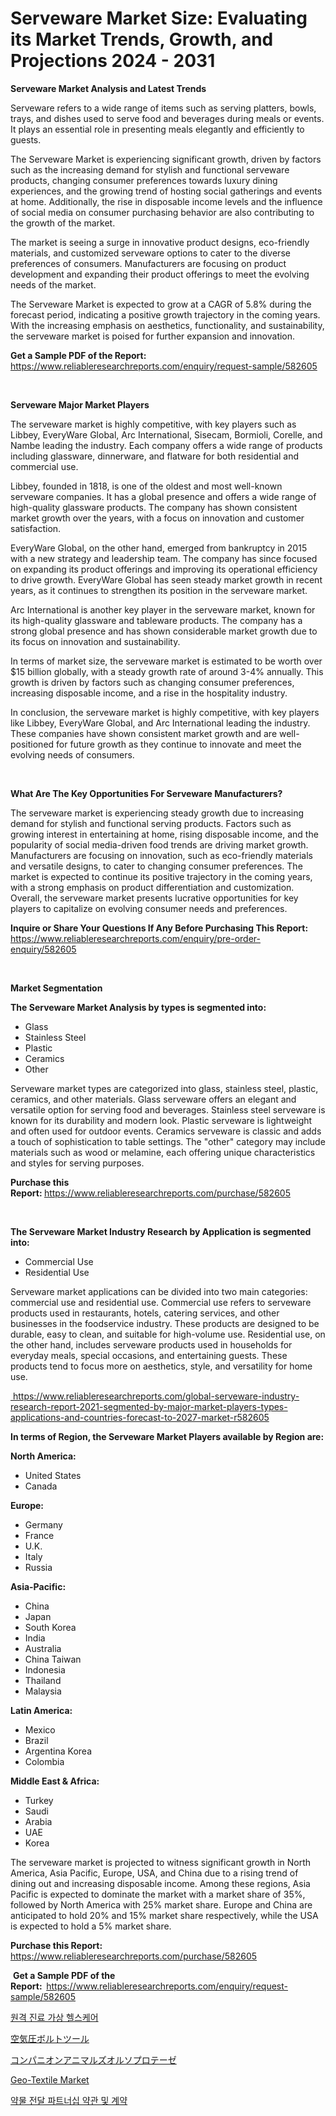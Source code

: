 <p><h1>Serveware Market Size: Evaluating its Market Trends, Growth, and Projections 2024 - 2031</h1></p><p><strong>Serveware Market Analysis and Latest Trends</strong></p>
<p><p>Serveware refers to a wide range of items such as serving platters, bowls, trays, and dishes used to serve food and beverages during meals or events. It plays an essential role in presenting meals elegantly and efficiently to guests.</p><p>The Serveware Market is experiencing significant growth, driven by factors such as the increasing demand for stylish and functional serveware products, changing consumer preferences towards luxury dining experiences, and the growing trend of hosting social gatherings and events at home. Additionally, the rise in disposable income levels and the influence of social media on consumer purchasing behavior are also contributing to the growth of the market.</p><p>The market is seeing a surge in innovative product designs, eco-friendly materials, and customized serveware options to cater to the diverse preferences of consumers. Manufacturers are focusing on product development and expanding their product offerings to meet the evolving needs of the market.</p><p>The Serveware Market is expected to grow at a CAGR of 5.8% during the forecast period, indicating a positive growth trajectory in the coming years. With the increasing emphasis on aesthetics, functionality, and sustainability, the serveware market is poised for further expansion and innovation.</p></p>
<p><strong>Get a Sample PDF of the Report:&nbsp;</strong> <a href="https://www.reliableresearchreports.com/enquiry/request-sample/582605">https://www.reliableresearchreports.com/enquiry/request-sample/582605</a></p>
<p>&nbsp;</p>
<p><strong>Serveware Major Market Players</strong></p>
<p><p>The serveware market is highly competitive, with key players such as Libbey, EveryWare Global, Arc International, Sisecam, Bormioli, Corelle, and Nambe leading the industry. Each company offers a wide range of products including glassware, dinnerware, and flatware for both residential and commercial use.</p><p>Libbey, founded in 1818, is one of the oldest and most well-known serveware companies. It has a global presence and offers a wide range of high-quality glassware products. The company has shown consistent market growth over the years, with a focus on innovation and customer satisfaction.</p><p>EveryWare Global, on the other hand, emerged from bankruptcy in 2015 with a new strategy and leadership team. The company has since focused on expanding its product offerings and improving its operational efficiency to drive growth. EveryWare Global has seen steady market growth in recent years, as it continues to strengthen its position in the serveware market.</p><p>Arc International is another key player in the serveware market, known for its high-quality glassware and tableware products. The company has a strong global presence and has shown considerable market growth due to its focus on innovation and sustainability.</p><p>In terms of market size, the serveware market is estimated to be worth over $15 billion globally, with a steady growth rate of around 3-4% annually. This growth is driven by factors such as changing consumer preferences, increasing disposable income, and a rise in the hospitality industry.</p><p>In conclusion, the serveware market is highly competitive, with key players like Libbey, EveryWare Global, and Arc International leading the industry. These companies have shown consistent market growth and are well-positioned for future growth as they continue to innovate and meet the evolving needs of consumers.</p></p>
<p>&nbsp;</p>
<p><strong>What Are The Key Opportunities For Serveware Manufacturers?</strong></p>
<p><p>The serveware market is experiencing steady growth due to increasing demand for stylish and functional serving products. Factors such as growing interest in entertaining at home, rising disposable income, and the popularity of social media-driven food trends are driving market growth. Manufacturers are focusing on innovation, such as eco-friendly materials and versatile designs, to cater to changing consumer preferences. The market is expected to continue its positive trajectory in the coming years, with a strong emphasis on product differentiation and customization. Overall, the serveware market presents lucrative opportunities for key players to capitalize on evolving consumer needs and preferences.</p></p>
<p><strong>Inquire or Share Your Questions If Any Before Purchasing This Report:</strong> <a href="https://www.reliableresearchreports.com/enquiry/pre-order-enquiry/582605">https://www.reliableresearchreports.com/enquiry/pre-order-enquiry/582605</a></p>
<p>&nbsp;</p>
<p><strong>Market Segmentation</strong></p>
<p><strong>The Serveware Market Analysis by types is segmented into:</strong></p>
<p><ul><li>Glass</li><li>Stainless Steel</li><li>Plastic</li><li>Ceramics</li><li>Other</li></ul></p>
<p><p>Serveware market types are categorized into glass, stainless steel, plastic, ceramics, and other materials. Glass serveware offers an elegant and versatile option for serving food and beverages. Stainless steel serveware is known for its durability and modern look. Plastic serveware is lightweight and often used for outdoor events. Ceramics serveware is classic and adds a touch of sophistication to table settings. The "other" category may include materials such as wood or melamine, each offering unique characteristics and styles for serving purposes.</p></p>
<p><strong>Purchase this Report:&nbsp;</strong><a href="https://www.reliableresearchreports.com/purchase/582605">https://www.reliableresearchreports.com/purchase/582605</a></p>
<p>&nbsp;</p>
<p><strong>The Serveware Market Industry Research by Application is segmented into:</strong></p>
<p><ul><li>Commercial Use</li><li>Residential Use</li></ul></p>
<p><p>Serveware market applications can be divided into two main categories: commercial use and residential use. Commercial use refers to serveware products used in restaurants, hotels, catering services, and other businesses in the foodservice industry. These products are designed to be durable, easy to clean, and suitable for high-volume use. Residential use, on the other hand, includes serveware products used in households for everyday meals, special occasions, and entertaining guests. These products tend to focus more on aesthetics, style, and versatility for home use.</p></p>
<p><a href="https://www.reliableresearchreports.com/global-serveware-industry-research-report-2021-segmented-by-major-market-players-types-applications-and-countries-forecast-to-2027-market-r582605">&nbsp;https://www.reliableresearchreports.com/global-serveware-industry-research-report-2021-segmented-by-major-market-players-types-applications-and-countries-forecast-to-2027-market-r582605</a></p>
<p><strong>In terms of Region, the Serveware Market Players available by Region are:</strong></p>
<p>
    <p> <strong> North America: </strong>
        <ul>
            <li>United States</li>
            <li>Canada</li>
        </ul>
        </p> 
    <p> <strong> Europe: </strong>
        <ul>
            <li>Germany</li>
            <li>France</li>
            <li>U.K.</li>
            <li>Italy</li>
            <li>Russia</li>
        </ul>
        </p> 
    <p> <strong> Asia-Pacific: </strong>
        <ul>
            <li>China</li>
            <li>Japan</li>
            <li>South Korea</li>
            <li>India</li>
            <li>Australia</li>
            <li>China Taiwan</li>
            <li>Indonesia</li>
            <li>Thailand</li>
            <li>Malaysia</li>
        </ul>
        </p> 
    <p> <strong> Latin America: </strong>
        <ul>
            <li>Mexico</li>
            <li>Brazil</li>
            <li>Argentina Korea</li>
            <li>Colombia</li>
        </ul>
        </p> 
    <p> <strong> Middle East & Africa: </strong>
        <ul>
            <li>Turkey</li>
            <li>Saudi</li>
            <li>Arabia</li>
            <li>UAE</li>
            <li>Korea</li>
        </ul>
    </p>
    </p>
<p><p>The serveware market is projected to witness significant growth in North America, Asia Pacific, Europe, USA, and China due to a rising trend of dining out and increasing disposable income. Among these regions, Asia Pacific is expected to dominate the market with a market share of 35%, followed by North America with 25% market share. Europe and China are anticipated to hold 20% and 15% market share respectively, while the USA is expected to hold a 5% market share.</p></p>
<p><strong>Purchase this Report: </strong><a href="https://www.reliableresearchreports.com/purchase/582605">https://www.reliableresearchreports.com/purchase/582605</a></p>
<p>&nbsp;<strong>Get a Sample PDF of the Report:&nbsp;&nbsp;</strong><a href="https://www.reliableresearchreports.com/enquiry/request-sample/582605">https://www.reliableresearchreports.com/enquiry/request-sample/582605</a></p>
<p><strong></strong></p>
<p><p><a href="https://github.com/courtney23pratt/Market-Research-Report-List-1/blob/main/570426086956.md">원격 진료 가상 헬스케어</a></p><p><a href="https://github.com/jkjreqjscoxx7/Market-Research-Report-List-2/blob/main/484870695319.md">空気圧ボルトツール</a></p><p><a href="https://github.com/hilmi-2a/Market-Research-Report-List-1/blob/main/572073795320.md">コンパニオンアニマルズオルソプロテーゼ</a></p><p><a href="https://github.com/RichRobinson5/Market-Research-Report-List-5/blob/main/geo-textile-market.md">Geo-Textile Market</a></p><p><a href="https://github.com/HarrisonKitto2022/Market-Research-Report-List-1/blob/main/809997686957.md">약물 전달 파트너십 약관 및 계약</a></p></p>